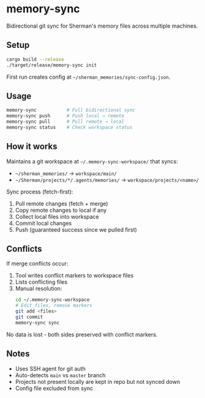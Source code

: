 # memory-sync

Bidirectional git sync for Sherman's memory files across multiple machines.

## Setup

```bash
cargo build --release
./target/release/memory-sync init
```

First run creates config at `~/sherman_memories/sync-config.json`.

## Usage

```bash
memory-sync           # Full bidirectional sync
memory-sync push      # Push local → remote
memory-sync pull      # Pull remote → local
memory-sync status    # Check workspace status
```

## How it works

Maintains a git workspace at `~/.memory-sync-workspace/` that syncs:
- `~/sherman_memories/` → `workspace/main/`
- `~/Sherman/projects/*/.agents/memories/` → `workspace/projects/<name>/`

Sync process (fetch-first):
1. Pull remote changes (fetch + merge)
2. Copy remote changes to local if any
3. Collect local files into workspace
4. Commit local changes
5. Push (guaranteed success since we pulled first)

## Conflicts

If merge conflicts occur:
1. Tool writes conflict markers to workspace files
2. Lists conflicting files
3. Manual resolution:
   ```bash
   cd ~/.memory-sync-workspace
   # Edit files, remove markers
   git add <files>
   git commit
   memory-sync sync
   ```

No data is lost - both sides preserved with conflict markers.

## Notes

- Uses SSH agent for git auth
- Auto-detects `main` vs `master` branch
- Projects not present locally are kept in repo but not synced down
- Config file excluded from sync
